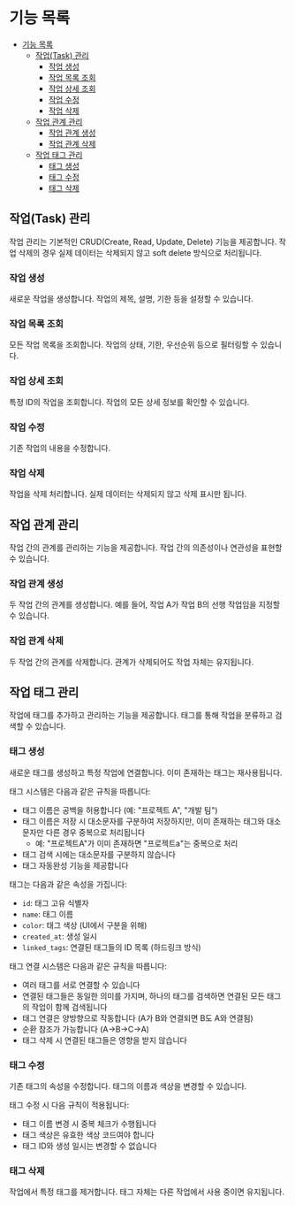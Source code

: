 # 기능 목록
<!-- @import "[TOC]" {cmd="toc" depthFrom=1 depthTo=6 orderedList=false} -->

<!-- code_chunk_output -->

- [기능 목록](#기능-목록)
  - [작업(Task) 관리](#작업task-관리)
    - [작업 생성](#작업-생성)
    - [작업 목록 조회](#작업-목록-조회)
    - [작업 상세 조회](#작업-상세-조회)
    - [작업 수정](#작업-수정)
    - [작업 삭제](#작업-삭제)
  - [작업 관계 관리](#작업-관계-관리)
    - [작업 관계 생성](#작업-관계-생성)
    - [작업 관계 삭제](#작업-관계-삭제)
  - [작업 태그 관리](#작업-태그-관리)
    - [태그 생성](#태그-생성)
    - [태그 수정](#태그-수정)
    - [태그 삭제](#태그-삭제)

<!-- /code_chunk_output -->

## 작업(Task) 관리

작업 관리는 기본적인 CRUD(Create, Read, Update, Delete) 기능을 제공합니다.
작업 삭제의 경우 실제 데이터는 삭제되지 않고 soft delete 방식으로 처리됩니다.

### 작업 생성

새로운 작업을 생성합니다. 작업의 제목, 설명, 기한 등을 설정할 수 있습니다.

### 작업 목록 조회

모든 작업 목록을 조회합니다. 작업의 상태, 기한, 우선순위 등으로 필터링할 수 있습니다.

### 작업 상세 조회

특정 ID의 작업을 조회합니다. 작업의 모든 상세 정보를 확인할 수 있습니다.

### 작업 수정

기존 작업의 내용을 수정합니다.

### 작업 삭제

작업을 삭제 처리합니다. 실제 데이터는 삭제되지 않고 삭제 표시만 됩니다.

## 작업 관계 관리

작업 간의 관계를 관리하는 기능을 제공합니다. 작업 간의 의존성이나 연관성을 표현할 수 있습니다.

### 작업 관계 생성

두 작업 간의 관계를 생성합니다. 예를 들어, 작업 A가 작업 B의 선행 작업임을 지정할 수 있습니다.

### 작업 관계 삭제

두 작업 간의 관계를 삭제합니다. 관계가 삭제되어도 작업 자체는 유지됩니다.

## 작업 태그 관리

작업에 태그를 추가하고 관리하는 기능을 제공합니다. 태그를 통해 작업을 분류하고 검색할 수 있습니다.

### 태그 생성

새로운 태그를 생성하고 특정 작업에 연결합니다. 이미 존재하는 태그는 재사용됩니다.

태그 시스템은 다음과 같은 규칙을 따릅니다:

- 태그 이름은 공백을 허용합니다 (예: "프로젝트 A", "개발 팀")
- 태그 이름은 저장 시 대소문자를 구분하여 저장하지만, 이미 존재하는 태그와 대소문자만 다른 경우 중복으로 처리됩니다
  - 예: "프로젝트A"가 이미 존재하면 "프로젝트a"는 중복으로 처리
- 태그 검색 시에는 대소문자를 구분하지 않습니다
- 태그 자동완성 기능을 제공합니다

태그는 다음과 같은 속성을 가집니다:

- `id`: 태그 고유 식별자
- `name`: 태그 이름
- `color`: 태그 색상 (UI에서 구분을 위해)
- `created_at`: 생성 일시
- `linked_tags`: 연결된 태그들의 ID 목록 (하드링크 방식)

태그 연결 시스템은 다음과 같은 규칙을 따릅니다:

- 여러 태그를 서로 연결할 수 있습니다
- 연결된 태그들은 동일한 의미를 가지며, 하나의 태그를 검색하면 연결된 모든 태그의 작업이 함께 검색됩니다
- 태그 연결은 양방향으로 작동합니다 (A가 B와 연결되면 B도 A와 연결됨)
- 순환 참조가 가능합니다 (A→B→C→A)
- 태그 삭제 시 연결된 태그들은 영향을 받지 않습니다

### 태그 수정

기존 태그의 속성을 수정합니다. 태그의 이름과 색상을 변경할 수 있습니다.

태그 수정 시 다음 규칙이 적용됩니다:

- 태그 이름 변경 시 중복 체크가 수행됩니다
- 태그 색상은 유효한 색상 코드여야 합니다
- 태그 ID와 생성 일시는 변경할 수 없습니다

### 태그 삭제

작업에서 특정 태그를 제거합니다. 태그 자체는 다른 작업에서 사용 중이면 유지됩니다.
